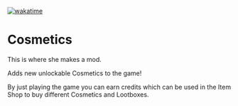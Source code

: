 [![wakatime](https://wakatime.com/badge/user/f5e65ce3-2d29-43b1-b17d-293365729e03/project/e66591ba-0098-4755-aba4-b4a90c516b53.svg)](https://wakatime.com/badge/user/f5e65ce3-2d29-43b1-b17d-293365729e03/project/e66591ba-0098-4755-aba4-b4a90c516b53)

# Cosmetics
This is where she makes a mod.

Adds new unlockable Cosmetics to the game!

By just playing the game you can earn credits which can be used in the <cg>Item Shop</c> to buy different Cosmetics and Lootboxes.
